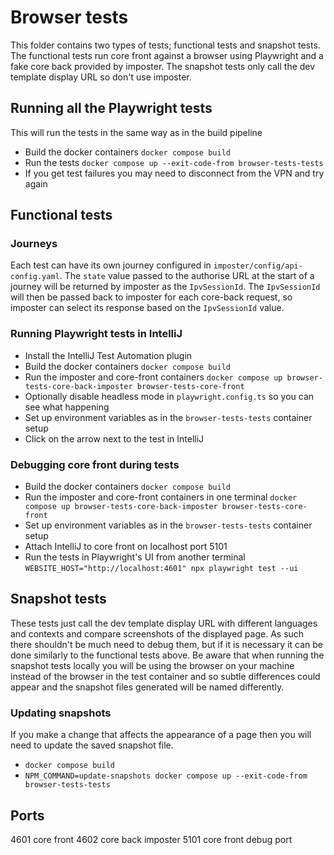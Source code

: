 # Browser tests

This folder contains two types of tests; functional tests and snapshot tests.
The functional tests run core front against a browser using Playwright and a fake core back provided by imposter.
The snapshot tests only call the dev template display URL so don't use imposter.

## Running all the Playwright tests
This will run the tests in the same way as in the build pipeline
- Build the docker containers `docker compose build`
- Run the tests `docker compose up --exit-code-from browser-tests-tests`
- If you get test failures you may need to disconnect from the VPN and try again

## Functional tests

### Journeys
Each test can have its own journey configured in `imposter/config/api-config.yaml`. The `state` value passed to the authorise URL at the start of a journey will be returned by imposter as the `IpvSessionId`. The `IpvSessionId` will then be passed back to imposter for each core-back request, so imposter can select its response based on the `IpvSessionId` value.

### Running Playwright tests in IntelliJ
- Install the IntelliJ Test Automation plugin
- Build the docker containers `docker compose build`
- Run the imposter and core-front containers `docker compose up browser-tests-core-back-imposter browser-tests-core-front`
- Optionally disable headless mode in `playwright.config.ts` so you can see what happening
- Set up environment variables as in the `browser-tests-tests` container setup
- Click on the arrow next to the test in IntelliJ

### Debugging core front during tests
- Build the docker containers `docker compose build`
- Run the imposter and core-front containers in one terminal `docker compose up browser-tests-core-back-imposter browser-tests-core-front`
- Set up environment variables as in the `browser-tests-tests` container setup
- Attach IntelliJ to core front on localhost port 5101
- Run the tests in Playwright's UI from another terminal `WEBSITE_HOST="http://localhost:4601" npx playwright test --ui`

## Snapshot tests
These tests just call the dev template display URL with different languages and contexts and compare screenshots of the
displayed page. As such there shouldn't be much need to debug them, but if it is necessary it can be done similarly to
the functional tests above. Be aware that when running the snapshot tests locally you will be using the browser on your
machine instead of the browser in the test container and so subtle differences could appear and the snapshot files
generated will be named differently.

### Updating snapshots
If you make a change that affects the appearance of a page then you will need to update the saved snapshot file.
- `docker compose build`
- `NPM_COMMAND=update-snapshots docker compose up --exit-code-from browser-tests-tests`

## Ports
4601 core front
4602 core back imposter
5101 core front debug port
